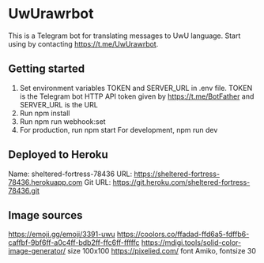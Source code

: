 # UwUrawrbot

This is a Telegram bot for translating messages to UwU language.
Start using by contacting https://t.me/UwUrawrbot.

## Getting started

1. Set environment variables TOKEN and SERVER_URL in .env file.
   TOKEN is the Telegram bot HTTP API token given by https://t.me/BotFather
   and SERVER_URL is the URL
2. Run npm install
3. Run npm run webhook:set
4. For production, run npm start
   For development, npm run dev

## Deployed to Heroku

Name: sheltered-fortress-78436
URL: https://sheltered-fortress-78436.herokuapp.com
Git URL: https://git.heroku.com/sheltered-fortress-78436.git

## Image sources

https://emoji.gg/emoji/3391-uwu
https://coolors.co/ffadad-ffd6a5-fdffb6-caffbf-9bf6ff-a0c4ff-bdb2ff-ffc6ff-fffffc
https://mdigi.tools/solid-color-image-generator/ size 100x100
https://pixelied.com/ font Amiko, fontsize 30
